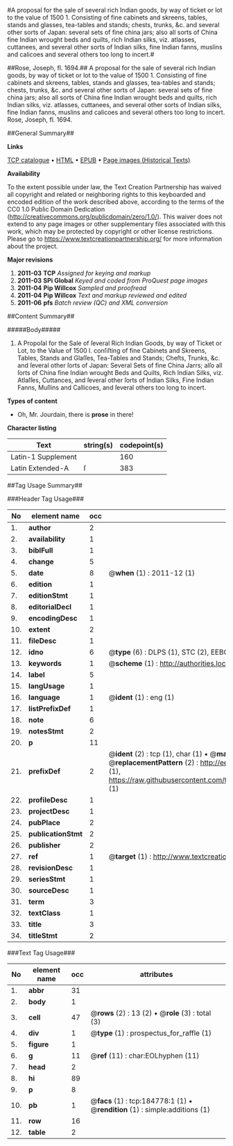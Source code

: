 #A proposal for the sale of several rich Indian goods, by way of ticket or lot to the value of 1500 1.  Consisting of fine cabinets and skreens, tables, stands and glasses, tea-tables and stands; chests, trunks, &c. and several other sorts of Japan: several sets of fine china jars; also all sorts of China fine Indian wrought beds and quilts, rich Indian silks, viz. atlasses, cuttanees, and several other sorts of Indian silks, fine Indian fanns, muslins and calicoes and several others too long to incert.#

##Rose, Joseph, fl. 1694.##
A proposal for the sale of several rich Indian goods, by way of ticket or lot to the value of 1500 1.  Consisting of fine cabinets and skreens, tables, stands and glasses, tea-tables and stands; chests, trunks, &c. and several other sorts of Japan: several sets of fine china jars; also all sorts of China fine Indian wrought beds and quilts, rich Indian silks, viz. atlasses, cuttanees, and several other sorts of Indian silks, fine Indian fanns, muslins and calicoes and several others too long to incert.
Rose, Joseph, fl. 1694.

##General Summary##

**Links**

[TCP catalogue](http://www.ota.ox.ac.uk/tcp/)  • 
[HTML](http://tei.it.ox.ac.uk/tcp/Texts-HTML/free/B09/B09902.html)  • 
[EPUB](http://tei.it.ox.ac.uk/tcp/Texts-EPUB/free/B09/B09902.epub) • 
[Page images (Historical Texts)](https://historicaltexts.jisc.ac.uk/eebo-64551707e)

**Availability**

To the extent possible under law, the Text Creation Partnership has waived all copyright and related or neighboring rights to this keyboarded and encoded edition of the work described above, according to the terms of the CC0 1.0 Public Domain Dedication (http://creativecommons.org/publicdomain/zero/1.0/). This waiver does not extend to any page images or other supplementary files associated with this work, which may be protected by copyright or other license restrictions. Please go to https://www.textcreationpartnership.org/ for more information about the project.

**Major revisions**

1. __2011-03__ __TCP__ *Assigned for keying and markup*
1. __2011-03__ __SPi Global__ *Keyed and coded from ProQuest page images*
1. __2011-04__ __Pip Willcox__ *Sampled and proofread*
1. __2011-04__ __Pip Willcox__ *Text and markup reviewed and edited*
1. __2011-06__ __pfs__ *Batch review (QC) and XML conversion*

##Content Summary##

#####Body#####

1. A Propoſal for the Sale of ſeveral Rich Indian Goods, by way of Ticket or
Lot, to the Value of 1500 l. conſiſting of fine Cabinets and Skreens,
Tables, Stands and Glaſſes, Tea-Tables and Stands; Cheſts, Trunks, &c. and
ſeveral other ſorts of Japan: Several Sets of fine China Jarrs; alſo all
ſorts of China fine Indian wrought Beds and Quilts, Rich Indian Silks,
viz. Atlaſſes, Cuttances, and ſeveral other ſorts of Indian Silks, Fine
Indian Fanns, Muſlins and Callicoes, and ſeveral others too long to incert.

**Types of content**

  * Oh, Mr. Jourdain, there is **prose** in there!

**Character listing**


|Text|string(s)|codepoint(s)|
|---|---|---|
|Latin-1 Supplement| |160|
|Latin Extended-A|ſ|383|

##Tag Usage Summary##

###Header Tag Usage###

|No|element name|occ|attributes|
|---|---|---|---|
|1.|__author__|2||
|2.|__availability__|1||
|3.|__biblFull__|1||
|4.|__change__|5||
|5.|__date__|8| @__when__ (1) : 2011-12 (1)|
|6.|__edition__|1||
|7.|__editionStmt__|1||
|8.|__editorialDecl__|1||
|9.|__encodingDesc__|1||
|10.|__extent__|2||
|11.|__fileDesc__|1||
|12.|__idno__|6| @__type__ (6) : DLPS (1), STC (2), EEBO-CITATION (1), OCLC (1), VID (1)|
|13.|__keywords__|1| @__scheme__ (1) : http://authorities.loc.gov/ (1)|
|14.|__label__|5||
|15.|__langUsage__|1||
|16.|__language__|1| @__ident__ (1) : eng (1)|
|17.|__listPrefixDef__|1||
|18.|__note__|6||
|19.|__notesStmt__|2||
|20.|__p__|11||
|21.|__prefixDef__|2| @__ident__ (2) : tcp (1), char (1)  •  @__matchPattern__ (2) : ([0-9\-]+):([0-9IVX]+) (1), (.+) (1)  •  @__replacementPattern__ (2) : http://eebo.chadwyck.com/downloadtiff?vid=$1&page=$2 (1), https://raw.githubusercontent.com/textcreationpartnership/Texts/master/tcpchars.xml#$1 (1)|
|22.|__profileDesc__|1||
|23.|__projectDesc__|1||
|24.|__pubPlace__|2||
|25.|__publicationStmt__|2||
|26.|__publisher__|2||
|27.|__ref__|1| @__target__ (1) : http://www.textcreationpartnership.org/docs/. (1)|
|28.|__revisionDesc__|1||
|29.|__seriesStmt__|1||
|30.|__sourceDesc__|1||
|31.|__term__|3||
|32.|__textClass__|1||
|33.|__title__|3||
|34.|__titleStmt__|2||


###Text Tag Usage###

|No|element name|occ|attributes|
|---|---|---|---|
|1.|__abbr__|31||
|2.|__body__|1||
|3.|__cell__|47| @__rows__ (2) : 13 (2)  •  @__role__ (3) : total (3)|
|4.|__div__|1| @__type__ (1) : prospectus_for_raffle (1)|
|5.|__figure__|1||
|6.|__g__|11| @__ref__ (11) : char:EOLhyphen (11)|
|7.|__head__|2||
|8.|__hi__|89||
|9.|__p__|8||
|10.|__pb__|1| @__facs__ (1) : tcp:184778:1 (1)  •  @__rendition__ (1) : simple:additions (1)|
|11.|__row__|16||
|12.|__table__|2||
